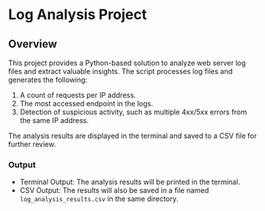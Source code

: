 
# Log Analysis Project

## Overview
This project provides a Python-based solution to analyze web server log files and extract valuable insights. The script processes log files and generates the following:
1. A count of requests per IP address.
2. The most accessed endpoint in the logs.
3. Detection of suspicious activity, such as multiple 4xx/5xx errors from the same IP address.

The analysis results are displayed in the terminal and saved to a CSV file for further review.


### Output
- Terminal Output: The analysis results will be printed in the terminal.
- CSV Output: The results will also be saved in a file named `log_analysis_results.csv` in the same directory.

